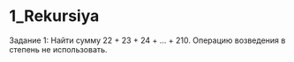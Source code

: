 # 1_Rekursiya
Задание 1: Найти сумму 22 + 23 + 24 + … + 210. Операцию возведения в степень не использовать.
